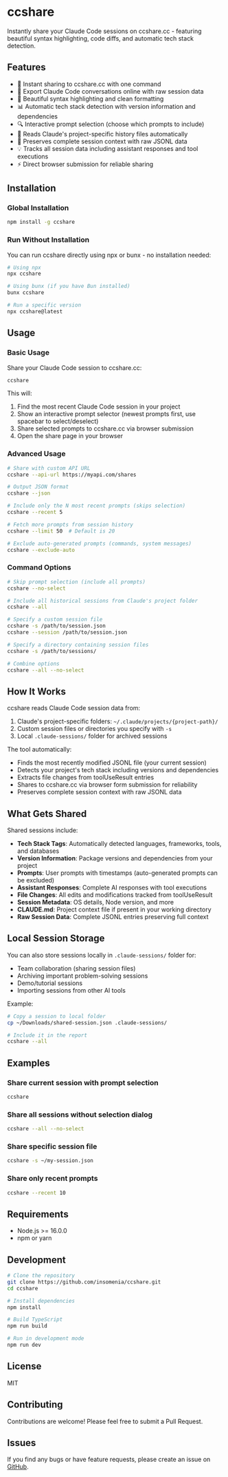 # ccshare

Instantly share your Claude Code sessions on ccshare.cc - featuring beautiful syntax highlighting, code diffs, and automatic tech stack detection.

## Features

- 🚀 Instant sharing to ccshare.cc with one command
- 📝 Export Claude Code conversations online with raw session data
- 🎨 Beautiful syntax highlighting and clean formatting
- 📊 Automatic tech stack detection with version information and dependencies
- 🔍 Interactive prompt selection (choose which prompts to include)
- 📁 Reads Claude's project-specific history files automatically
- 🎯 Preserves complete session context with raw JSONL data
- 💡 Tracks all session data including assistant responses and tool executions
- ⚡ Direct browser submission for reliable sharing

## Installation

### Global Installation
```bash
npm install -g ccshare
```

### Run Without Installation
You can run ccshare directly using npx or bunx - no installation needed:

```bash
# Using npx
npx ccshare

# Using bunx (if you have Bun installed)
bunx ccshare

# Run a specific version
npx ccshare@latest
```

## Usage

### Basic Usage

Share your Claude Code session to ccshare.cc:

```bash
ccshare
```

This will:
1. Find the most recent Claude Code session in your project
2. Show an interactive prompt selector (newest prompts first, use spacebar to select/deselect)
3. Share selected prompts to ccshare.cc via browser submission
4. Open the share page in your browser

### Advanced Usage

```bash
# Share with custom API URL
ccshare --api-url https://myapi.com/shares

# Output JSON format
ccshare --json

# Include only the N most recent prompts (skips selection)
ccshare --recent 5

# Fetch more prompts from session history
ccshare --limit 50  # Default is 20

# Exclude auto-generated prompts (commands, system messages)
ccshare --exclude-auto
```

### Command Options

```bash
# Skip prompt selection (include all prompts)
ccshare --no-select

# Include all historical sessions from Claude's project folder
ccshare --all

# Specify a custom session file
ccshare -s /path/to/session.json
ccshare --session /path/to/session.json

# Specify a directory containing session files
ccshare -s /path/to/sessions/

# Combine options
ccshare --all --no-select
```

## How It Works

ccshare reads Claude Code session data from:
1. Claude's project-specific folders: `~/.claude/projects/{project-path}/`
2. Custom session files or directories you specify with `-s`
3. Local `.claude-sessions/` folder for archived sessions

The tool automatically:
- Finds the most recently modified JSONL file (your current session)
- Detects your project's tech stack including versions and dependencies
- Extracts file changes from toolUseResult entries
- Shares to ccshare.cc via browser form submission for reliability
- Preserves complete session context with raw JSONL data

## What Gets Shared

Shared sessions include:
- **Tech Stack Tags**: Automatically detected languages, frameworks, tools, and databases
- **Version Information**: Package versions and dependencies from your project
- **Prompts**: User prompts with timestamps (auto-generated prompts can be excluded)
- **Assistant Responses**: Complete AI responses with tool executions
- **File Changes**: All edits and modifications tracked from toolUseResult
- **Session Metadata**: OS details, Node version, and more
- **CLAUDE.md**: Project context file if present in your working directory
- **Raw Session Data**: Complete JSONL entries preserving full context

## Local Session Storage

You can also store sessions locally in `.claude-sessions/` folder for:
- Team collaboration (sharing session files)
- Archiving important problem-solving sessions
- Demo/tutorial sessions
- Importing sessions from other AI tools

Example:
```bash
# Copy a session to local folder
cp ~/Downloads/shared-session.json .claude-sessions/

# Include it in the report
ccshare --all
```

## Examples

### Share current session with prompt selection
```bash
ccshare
```

### Share all sessions without selection dialog
```bash
ccshare --all --no-select
```

### Share specific session file
```bash
ccshare -s ~/my-session.json
```

### Share only recent prompts
```bash
ccshare --recent 10
```

## Requirements

- Node.js >= 16.0.0
- npm or yarn

## Development

```bash
# Clone the repository
git clone https://github.com/insomenia/ccshare.git
cd ccshare

# Install dependencies
npm install

# Build TypeScript
npm run build

# Run in development mode
npm run dev
```

## License

MIT

## Contributing

Contributions are welcome! Please feel free to submit a Pull Request.

## Issues

If you find any bugs or have feature requests, please create an issue on [GitHub](https://github.com/insomenia/ccshare/issues).